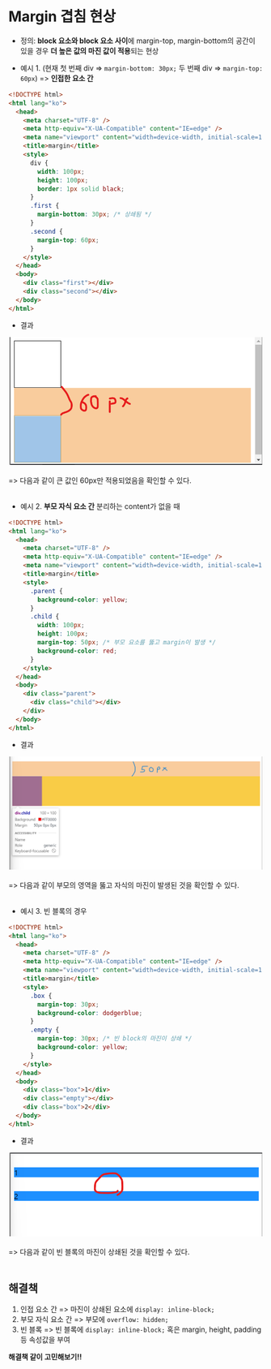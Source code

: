 # Margin 겹침 현상

- 정의: **block 요소와 block 요소 사이**에 margin-top, margin-bottom의 공간이 있을 경우 **더 높은 값의 마진 값이 적용**되는 현상

* 예시 1. (현재 첫 번째 div => `margin-bottom: 30px;` 두 번째 div => `margin-top: 60px`) => **인접한 요소 간**

```html
<!DOCTYPE html>
<html lang="ko">
  <head>
    <meta charset="UTF-8" />
    <meta http-equiv="X-UA-Compatible" content="IE=edge" />
    <meta name="viewport" content="width=device-width, initial-scale=1.0" />
    <title>margin</title>
    <style>
      div {
        width: 100px;
        height: 100px;
        border: 1px solid black;
      }
      .first {
        margin-bottom: 30px; /* 상쇄됨 */
      }
      .second {
        margin-top: 60px;
      }
    </style>
  </head>
  <body>
    <div class="first"></div>
    <div class="second"></div>
  </body>
</html>
```

- 결과
<div align="center">
    <img src="images/마진상쇄.png" width="500">
</div><br>
=> 다음과 같이 큰 값인 60px만 적용되었음을 확인할 수 있다.<br><br>

- 예시 2. **부모 자식 요소 간** 분리하는 content가 없을 때

```html
<!DOCTYPE html>
<html lang="ko">
  <head>
    <meta charset="UTF-8" />
    <meta http-equiv="X-UA-Compatible" content="IE=edge" />
    <meta name="viewport" content="width=device-width, initial-scale=1.0" />
    <title>margin</title>
    <style>
      .parent {
        background-color: yellow;
      }
      .child {
        width: 100px;
        height: 100px;
        margin-top: 50px; /* 부모 요소를 뚫고 margin이 발생 */
        background-color: red;
      }
    </style>
  </head>
  <body>
    <div class="parent">
      <div class="child"></div>
    </div>
  </body>
</html>
```

- 결과
<div align="center">
    <img src="images/마진상쇄4.png" width="500">
</div><br>
=> 다음과 같이 부모의 영역을 뚫고 자식의 마진이 발생된 것을 확인할 수 있다.<br><br>

- 예시 3. 빈 블록의 경우

```html
<!DOCTYPE html>
<html lang="ko">
  <head>
    <meta charset="UTF-8" />
    <meta http-equiv="X-UA-Compatible" content="IE=edge" />
    <meta name="viewport" content="width=device-width, initial-scale=1.0" />
    <title>margin</title>
    <style>
      .box {
        margin-top: 30px;
        background-color: dodgerblue;
      }
      .empty {
        margin-top: 30px; /* 빈 block의 마진이 상쇄 */
        background-color: yellow;
      }
    </style>
  </head>
  <body>
    <div class="box">1</div>
    <div class="empty"></div>
    <div class="box">2</div>
  </body>
</html>
```

- 결과
<div align="center">
    <img src="images/마진상쇄3.png" width="500">
</div><br>
=> 다음과 같이 빈 블록의 마진이 상쇄된 것을 확인할 수 있다.<br><br>

## 해결책

1. 인접 요소 간 => 마진이 상쇄된 요소에 `display: inline-block;`
2. 부모 자식 요소 간 => 부모에 `overflow: hidden;`
3. 빈 블록 => 빈 블록에 `display: inline-block;` 혹은 margin, height, padding 등 속성값을 부여

**해결책 같이 고민해보기!!**
